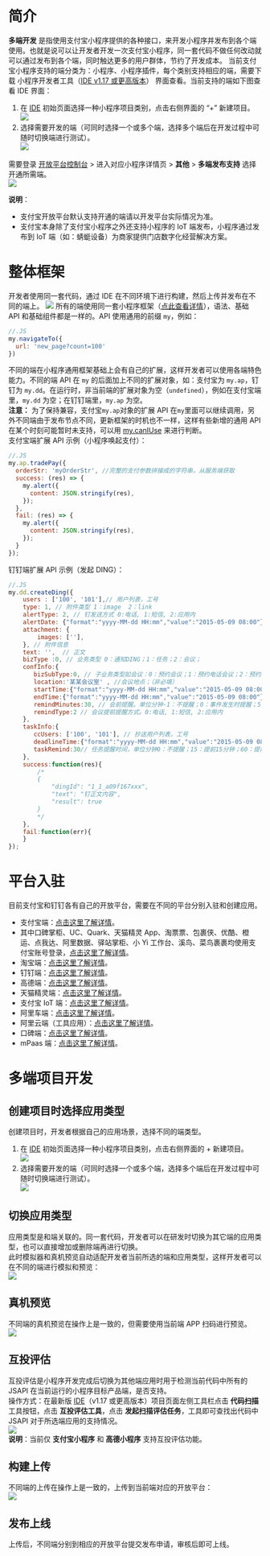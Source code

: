 # 简介
**多端开发** 是指使用支付宝小程序提供的各种接口，来开发小程序并发布到各个端使用。也就是说可以让开发者开发一次支付宝小程序，同一套代码不做任何改动就可以通过发布到各个端，同时触达更多的用户群体，节约了开发成本。
当前支付宝小程序支持的端分类为：小程序、小程序插件，每个类别支持相应的端，需要下载 小程序开发者工具（[IDE v1.17 或更高版本](https://opendocs.alipay.com/mini/ide/overview)） 界面查看。当前支持的端如下图查看 IDE 界面：

1. 在 [IDE](https://opendocs.alipay.com/mini/ide/download) 初始页面选择一种小程序项目类别，点击右侧界面的 “+” 新建项目。<br />![](https://cdn.nlark.com/yuque/0/2022/png/179989/1645497119350-c7dec339-d452-48b0-94d3-ee9e331ab08f.png)  <br />
1. 选择需要开发的端（可同时选择一个或多个端，选择多个端后在开发过程中可随时切换端进行测试）。<br />![](https://cdn.nlark.com/yuque/0/2022/png/179989/1646475015820-8482464e-9708-4baf-bd38-b9b2dcb3c47b.png)  <br />

需要登录 [开放平台控制台](https://open.alipay.com/platform/developerIndex.htm) > 进入对应小程序详情页 > **其他** > **多端发布支持** 选择开通所需端。<br />![](https://cdn.nlark.com/yuque/0/2022/png/179989/1661327802459-e9a8e03c-f00f-4fd6-8419-79d4a7934547.png)

**说明**：
- 支付宝开放平台默认支持开通的端请以开发平台实际情况为准。
- 支付宝本身除了支付宝小程序之外还支持小程序的 IoT 端发布，小程序通过发布到 IoT 端（如：蜻蜓设备）为商家提供门店数字化经营解决方案。<br />

# 整体框架
开发者使用同一套代码，通过 IDE 在不同环境下进行构建，然后上传并发布在不同的端上。
![](http://mdn.alipayobjects.com/afts/img/A*eL1FR5NXYe8AAAAAAAAAAAAAAa8wAA/original?bz=openpt_doc&t=qjfFLrwHFOehnhbTbB6wAgAAAABkMK8AAAAA#align=left&display=inline&height=588&margin=%5Bobject%20Object%5D&originHeight=588&originWidth=500&status=done&style=none&width=500)
所有的端使用同一套小程序框架（[点此查看详情](https://opendocs.alipay.com/mini/framework/overview)），语法、基础 API 和基础组件都是一样的。API 使用通用的前缀 `my`，例如：

```javascript
//.JS
my.navigateTo({
  url: 'new_page?count=100'
})
```
不同的端在小程序通用框架基础上会有自己的扩展，这样开发者可以使用各端特色能力。不同的端 API 在 `my` 的后面加上不同的扩展对象，如：支付宝为 `my.ap`，钉钉为 `my.dd`。在运行时，非当前端的扩展对象为空（`undefined`），例如在支付宝端里，`my.dd` 为空；在钉钉端里，`my.ap` 为空。<br />**注意：** 为了保持兼容，支付宝`my.ap`对象的扩展 API 在`my`里面可以继续调用，另外不同端由于发布节点不同，更新框架的时机也不一样，这样有些新增的通用 API 在某个时刻可能暂时未支持，可以用 [my.canIUse](https://opendocs.alipay.com/mini/api/can-i-use) 来进行判断。<br />
支付宝端扩展 API 示例（小程序唤起支付）：

```javascript
//.JS
my.ap.tradePay({
  orderStr: 'myOrderStr', //完整的支付参数拼接成的字符串，从服务端获取
  success: (res) => {
    my.alert({
      content: JSON.stringify(res),
    });
  },
  fail: (res) => {
    my.alert({
      content: JSON.stringify(res),
    });
  }
});
```
钉钉端扩展 API 示例（发起 DING）：

```javascript
//.JS
my.dd.createDing({
    users : ['100', '101'],// 用户列表，工号
    type: 1, // 附件类型 1：image  2：link
    alertType: 2, // 钉发送方式 0:电话, 1:短信, 2:应用内
    alertDate: {"format":"yyyy-MM-dd HH:mm","value":"2015-05-09 08:00"},
    attachment: {
        images: [''],
    }, // 附件信息
    text: '',  // 正文
    bizType :0, // 业务类型 0：通知DING；1：任务；2：会议；
    confInfo:{
       bizSubType:0, // 子业务类型如会议：0：预约会议；1：预约电话会议；2：预约视频会议；（注：目前只有会议才有子业务类型）
       location:'某某会议室' , //会议地点；（非必填）
       startTime:{"format":"yyyy-MM-dd HH:mm","value":"2015-05-09 08:00"},// 会议开始时间
       endTime:{"format":"yyyy-MM-dd HH:mm","value":"2015-05-09 08:00"}, // 会议结束时间
       remindMinutes:30, // 会前提醒。单位分钟-1：不提醒；0：事件发生时提醒；5：提前5分钟；15：提前15分钟；30：提前30分钟；60：提前1个小时；1440：提前一天；
       remindType:2 // 会议提前提醒方式。0:电话, 1:短信, 2:应用内
    },
    taskInfo:{
       ccUsers: ['100', '101'], // 抄送用户列表，工号
       deadlineTime:{"format":"yyyy-MM-dd HH:mm","value":"2015-05-09 08:00"} , // 任务截止时间
       taskRemind:30// 任务提醒时间，单位分钟0：不提醒；15：提前15分钟；60：提前1个小时；180：提前3个小时；1440：提前一天；
    },
    success:function(res){
        /*
        {
            "dingId": "1_1_a09f167xxx",
            "text": "钉正文内容",
            "result": true
        }
        */   
    },
    fail:function(err){
    }
});
```

# 平台入驻
目前支付宝和钉钉各有自己的开放平台，需要在不同的平台分别入驻和创建应用。

- 支付宝端：[点击这里了解详情](https://opendocs.alipay.com/mini/introduce)。
- 其中口碑掌柜、UC、Quark、天猫精灵 App、淘票票、包裹侠、优酷、橙运、点我达、阿里数据、驿站掌柜、小 Yi 工作台、溪鸟、菜鸟裹裹均使用支付宝账号登录，[点击这里了解详情](https://opendocs.alipay.com/mini/introduce)。
- 淘宝端：[点击这里了解详情](https://miniapp.open.taobao.com/docV3.htm?docId=119114&docType=1&tag=dev)。
- 钉钉端：[点击这里了解详情](https://open-doc.dingtalk.com/microapp/personnal/fdzxvg)。
- 高德端：[点击这里了解详情](https://lbs.amap.com/)。
- 天猫精灵端：[点击这里了解详情](https://www.yuque.com/qw5nze/dgq1rx/fft03z)。
- 支付宝 IoT 端：[点击这里了解详情](https://opendocs.alipay.com/iot/multi-platform/vcs0fv)。
- 阿里车端：[点击这里了解详情](https://miniapp.alios.cn/#/document/info?path=%E6%96%B0%E6%89%8B%E6%8C%87%E5%8D%97/%E5%BC%80%E5%8F%91%E5%87%86%E5%A4%87/%E5%BC%80%E5%8F%91%E8%80%85%E5%85%A5%E9%A9%BB)。
- 阿里云端（工具应用）：[点击这里了解详情](https://help.aliyun.com/document_detail/163282.html?spm=a2c4g.11186623.6.566.2620a7232Y9xTW)。
- 口碑端：[点击这里了解详情](https://opendocs.alipay.com/mini/ide/koubei)。
- mPaas 端：[点击这里了解详情](https://help.aliyun.com/document_detail/172408.html?spm=a2c4g.11186623.2.19.309e2e0bdPYChX)。

# 多端项目开发

## 创建项目时选择应用类型
创建项目时，开发者根据自己的应用场景，选择不同的端类型。

1. 在 [IDE](https://opendocs.alipay.com/mini/ide/download) 初始页面选择一种小程序项目类别，点击右侧界面的 + 新建项目。<br />![](https://cdn.nlark.com/yuque/0/2022/png/179989/1645497119350-c7dec339-d452-48b0-94d3-ee9e331ab08f.png)  <br />
1. 选择需要开发的端（可同时选择一个或多个端，选择多个端后在开发过程中可随时切换端进行测试）。<br />![](https://cdn.nlark.com/yuque/0/2022/png/179989/1646475015820-8482464e-9708-4baf-bd38-b9b2dcb3c47b.png)  <br />

## 切换应用类型
应用类型是和端关联的。同一套代码，开发者可以在研发时切换为其它端的应用类型，也可以直接增加或删除端再进行切换。<br />此时模拟器和真机预览自动适配开发者当前所选的端和应用类型，这样开发者可以在不同的端进行模拟和预览：<br />![](http://mdn.alipayobjects.com/afts/img/A*CYfdQrS9rjEAAAAAAAAAAAAAAa8wAA/original?bz=openpt_doc&t=NJqxhzZH-Em8i8Lq5f4i7QAAAABkMK8AAAAA#align=left&display=inline&height=642&margin=%5Bobject%20Object%5D&originHeight=642&originWidth=1806&status=done&style=none&width=1806)

## 真机预览
不同端的真机预览在操作上是一致的，但需要使用当前端 APP 扫码进行预览。<br />![](https://cdn.nlark.com/lark/0/2018/png/71/1534131204065-3e701aa0-68ed-427d-a4af-a0f33aeecf5a.png#align=left&display=inline&height=522&margin=%5Bobject%20Object%5D&originHeight=1727&originWidth=2467&status=done&style=none&width=746)

## 互投评估
互投评估是小程序开发完成后切换为其他端应用时用于检测当前代码中所有的 JSAPI 在当前运行的小程序目标产品端，是否支持。<br />操作方式：在最新版 [IDE](https://opendocs.alipay.com/mini/ide/download)（v1.17 或更高版本）项目页面左侧工具栏点击 **代码扫描** 工具按钮，点击 **互投评估工具**，点击 **发起扫描评估任务**，工具即可查找出代码中 JSAPI 对于所选端应用的支持情况。<br />![](http://mdn.alipayobjects.com/afts/img/A*GLDaRqYlXfAAAAAAAAAAAAAAAa8wAA/original?bz=openpt_doc&t=OUcAVbJgH1XQ7mv1fgPPFwAAAABkMK8AAAAA#align=left&display=inline&height=704&margin=%5Bobject%20Object%5D&originHeight=704&originWidth=1059&status=done&style=none&width=1059)<br />**说明**：当前仅 **支付宝小程序** 和 **高德小程序** 支持互投评估功能。

## 构建上传
不同端的上传在操作上是一致的，上传到当前端对应的开放平台：<br />![](https://cdn.nlark.com/lark/0/2018/png/71/1534131244642-c681d19a-0f21-4e74-ba8b-4e8ce4270647.png#align=left&display=inline&height=526&margin=%5Bobject%20Object%5D&originHeight=1744&originWidth=2473&status=done&style=none&width=746)

## 发布上线
上传后，不同端分别到相应的开放平台提交发布申请，审核后即可上线。
